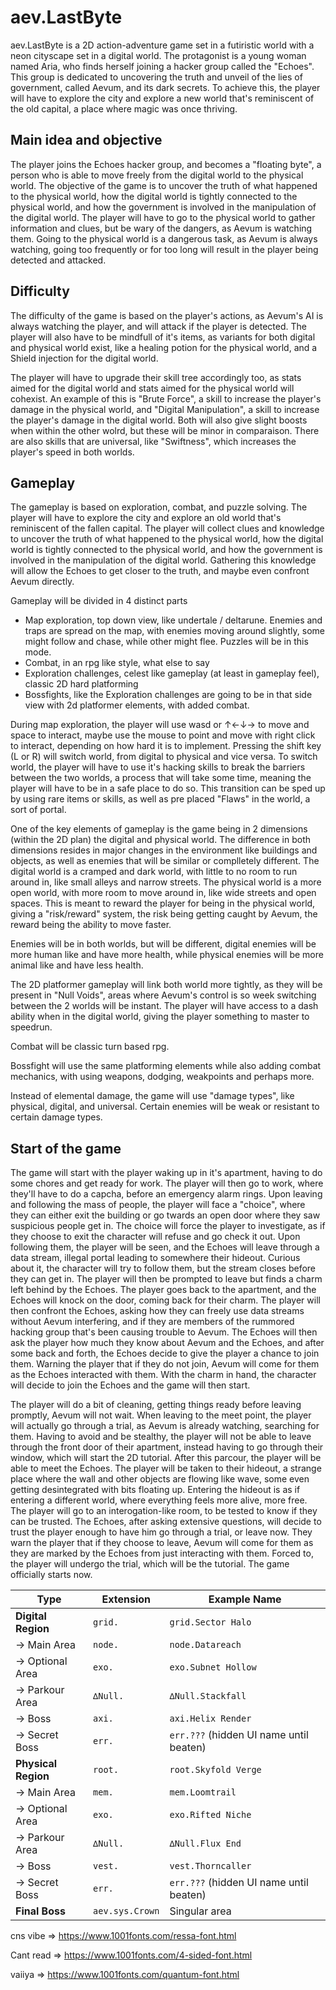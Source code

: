# aev.LastByte

aev.LastByte is a 2D action-adventure game set in a futiristic world with a neon cityscape set in a digital world. The protagonist is a young woman named Aria, who finds herself joining a hacker group called the "Echoes". This group is dedicated to uncovering the truth and unveil of the lies of government, called Aevum, and its dark secrets.
To achieve this, the player will have to explore the city and explore a new world that's reminiscent of the old capital, a place where magic was once thriving.

## Main idea and objective

The player joins the Echoes hacker group, and becomes a "floating byte", a person who is able to move freely from the digital world to the physical world. The objective of the game is to uncover the truth of what happened to the physical world, how the digital world is tightly connected to the physical world, and how the government is involved in the manipulation of the digital world.
The player will have to go to the physical world to gather information and clues, but be wary of the dangers, as Aevum is watching them. Going to the physical world is a dangerous task, as Aevum is always watching, going too frequently or for too long will result in the player being detected and attacked.

## Difficulty

The difficulty of the game is based on the player's actions, as
Aevum's AI is always watching the player, and will attack if the player is detected. The player will also have to be mindfull of it's items, as variants for both digital and physical world exist, like a healing potion for the physical world, and a Shield injection for the digital world.

The player will have to upgrade their skill tree accordingly too, as stats aimed for the digital world and stats aimed for the physical world will cohexist. An example of this is "Brute Force", a skill to increase the player's damage in the physical world, and "Digital Manipulation", a skill to increase the player's damage in the digital world. Both will also give slight boosts when within the other wolrd, but these will be minor in comparaison. There are also skills that are universal, like "Swiftness", which increases the player's speed in both worlds.

## Gameplay

The gameplay is based on exploration, combat, and puzzle solving. The player will have to explore the city and explore an old world that's reminiscent of the fallen capital. The player will collect clues and knowledge to uncover the truth of what happened to the physical world, how the digital world is tightly connected to the physical world, and how the government is involved in the manipulation of the digital world. Gathering this knowledge will allow the Echoes to get closer to the truth, and maybe even confront Aevum directly.

Gameplay will be divided in 4 distinct parts

-   Map exploration, top down view, like undertale / deltarune. Enemies and traps are spread on the map, with enemies moving around slightly, some might follow and chase, while other might flee. Puzzles will be in this mode.
-   Combat, in an rpg like style, what else to say
-   Exploration challenges, celest like gameplay (at least in gameplay feel), classic 2D hard platforming
-   Bossfights, like the Exploration challenges are going to be in that side view with 2d platformer elements, with added combat.

During map exploration, the player will use wasd or ↑←↓→ to move and space to interact, maybe use the mouse to point and move with right click to interact, depending on how hard it is to implement.
Pressing the shift key (L or R) will switch world, from digital to physical and vice versa. To switch world, the player will have to use it's hacking skills to break the barriers between the two worlds, a process that will take some time, meaning the player will have to be in a safe place to do so. This transition can be sped up by using rare items or skills, as well as pre placed "Flaws" in the world, a sort of portal.

One of the key elements of gameplay is the game being in 2 dimensions (within the 2D plan) the digital and physical world.
The difference in both dimensions resides in major changes in the environment like buildings and objects, as well as enemies that will be similar or complletely different. The digital world is a cramped and dark world, with little to no room to run around in, like small alleys and narrow streets. The physical world is a more open world, with more room to move around in, like wide streets and open spaces.
This is meant to reward the player for being in the physical world, giving a "risk/reward" system, the risk being getting caught by Aevum, the reward being the ability to move faster.

Enemies will be in both worlds, but will be different, digital enemies will be more human like and have more health, while physical enemies will be more animal like and have less health.

The 2D platformer gameplay will link both world more tightly, as they will be present in "Null Voids", areas where Aevum's control is so week switching between the 2 worlds will be instant. The player will have access to a dash ability when in the digital world, giving the player something to master to speedrun.

Combat will be classic turn based rpg.

Bossfight will use the same platforming elements while also adding combat mechanics, with using weapons, dodging, weakpoints and perhaps more.

Instead of elemental damage, the game will use "damage types", like physical, digital, and universal. Certain enemies will be weak or resistant to certain damage types.

## Start of the game

The game will start with the player waking up in it's apartment, having to do some chores and get ready for work. The player will then go to work, where they'll have to do a capcha, before an emergency alarm rings. Upon leaving and following the mass of people, the player will face a "choice", where they can either exit the building or go twards an open door where they saw suspicious people get in. The choice will force the player to investigate, as if they choose to exit the character will refuse and go check it out. Upon following them, the player will be seen, and the Echoes will leave through a data stream, illegal portal leading to somewhere their hideout. Curious about it, the character will try to follow them, but the stream closes before they can get in.
The player will then be prompted to leave but finds a charm left behind by the Echoes. The player goes back to the apartment, and the Echoes will knock on the door, coming back for their charm.
The player will then confront the Echoes, asking how they can freely use data streams without Aevum interfering, and if they are members of the rummored hacking group that's been causing trouble to Aevum. The Echoes will then ask the player how much they know about Aevum and the Echoes, and after some back and forth, the Echoes decide to give the player a chance to join them. Warning the player that if they do not join, Aevum will come for them as the Echoes interacted with them. With the charm in hand, the character will decide to join the Echoes and the game will then start.

The player will do a bit of cleaning, getting things ready before leaving promptly, Aevum will not wait. When leaving to the meet point, the player will actually go through a trial, as Aevum is already watching, searching for them. Having to avoid and be stealthy, the player will not be able to leave through the front door of their apartment, instead having to go through their window, which will start the 2D tutorial.
After this parcour, the player will be able to meet the Echoes. The player will be taken to their hideout, a strange place where the wall and other objects are flowing like wave, some even getting desintegrated with bits floating up. Entering the hideout is as if entering a different world, where everything feels more alive, more free. The player will go to an interogation-like room, to be tested to know if they can be trusted. The Echoes, after asking extensive questions, will decide to trust the player enough to have him go through a trial, or leave now. They warn the player that if they choose to leave, Aevum will come for them as they are marked by the Echoes from just interacting with them. Forced to, the player will undergo the trial, which will be the tutorial.
The game officially starts now.

| Type                | Extension       | Example Name                               |
| ------------------- | --------------- | ------------------------------------------ |
| **Digital Region**  | `grid.`         | `grid.Sector Halo`                         |
| → Main Area         | `node.`         | `node.Datareach`                           |
| → Optional Area     | `exo.`          | `exo.Subnet Hollow`                        |
| → Parkour Area      | `∆Null.`        | `∆Null.Stackfall`                          |
| → Boss              | `axi.`          | `axi.Helix Render`                         |
| → Secret Boss       | `err.`          | `err.???` (hidden UI name until beaten)    |
| **Physical Region** | `root.`         | `root.Skyfold Verge`                       |
| → Main Area         | `mem.`          | `mem.Loomtrail`                            |
| → Optional Area     | `exo.`          | `exo.Rifted Niche`                         |
| → Parkour Area      | `∆Null.`        | `∆Null.Flux End`                           |
| → Boss              | `vest.`          | `vest.Thorncaller`                          |
| → Secret Boss       | `err.`          | `err.???` (hidden UI name until beaten)    |
| **Final Boss**      | `aev.sys.Crown` | Singular area                              |

cns vibe => https://www.1001fonts.com/ressa-font.html

Cant read => https://www.1001fonts.com/4-sided-font.html

vaiiya => https://www.1001fonts.com/quantum-font.html